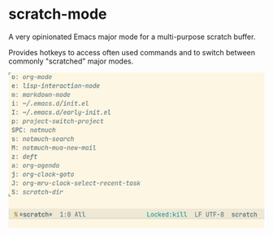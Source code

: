 scratch-mode
============

A very opinionated Emacs major mode for a multi-purpose
scratch buffer.

Provides hotkeys to access often used commands and to switch between
commonly "scratched" major modes.

![screenshot](https://raw.githubusercontent.com/vifon/scratch-mode/master/screenshot.png)
